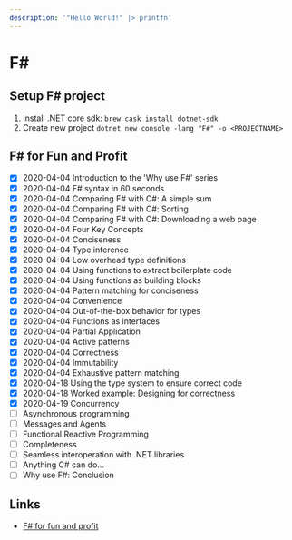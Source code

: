 ```yaml
---
description: '"Hello World!" |> printfn'
---
```


# F\#

## Setup F\# project
1. Install .NET core sdk: `brew cask install dotnet-sdk`
2. Create new project `dotnet new console -lang "F#" -o <PROJECTNAME>`

## F# for Fun and Profit

- [x] 2020-04-04 Introduction to the 'Why use F#' series
- [x] 2020-04-04 F# syntax in 60 seconds
- [x] 2020-04-04 Comparing F# with C#: A simple sum
- [x] 2020-04-04 Comparing F# with C#: Sorting
- [x] 2020-04-04 Comparing F# with C#: Downloading a web page
- [x] 2020-04-04 Four Key Concepts
- [x] 2020-04-04 Conciseness
- [x] 2020-04-04 Type inference
- [x] 2020-04-04 Low overhead type definitions
- [x] 2020-04-04 Using functions to extract boilerplate code
- [x] 2020-04-04 Using functions as building blocks
- [x] 2020-04-04 Pattern matching for conciseness
- [x] 2020-04-04 Convenience
- [x] 2020-04-04 Out-of-the-box behavior for types
- [x] 2020-04-04 Functions as interfaces
- [x] 2020-04-04 Partial Application
- [x] 2020-04-04 Active patterns
- [x] 2020-04-04 Correctness
- [x] 2020-04-04 Immutability
- [x] 2020-04-04 Exhaustive pattern matching
- [x] 2020-04-18 Using the type system to ensure correct code
- [x] 2020-04-18 Worked example: Designing for correctness
- [x] 2020-04-19 Concurrency
- [ ] Asynchronous programming
- [ ] Messages and Agents
- [ ] Functional Reactive Programming
- [ ] Completeness
- [ ] Seamless interoperation with .NET libraries
- [ ] Anything C# can do...
- [ ] Why use F#: Conclusion

## Links

* [F\# for fun and profit](https://fsharpforfunandprofit.com/)

